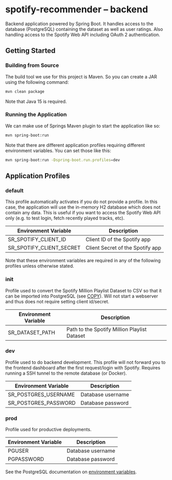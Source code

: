 # spotify-recommender – backend

Backend application powered by Spring Boot. It handles access to the database (PostgreSQL) containing the dataset as well as user ratings. Also handling access to the Spotify Web API including OAuth 2 authentication.

## Getting Started

### Building from Source

The build tool we use for this project is Maven. So you can create a JAR using the following command:

```sh
mvn clean package
```

Note that Java 15 is required.

### Running the Application

We can make use of Springs Maven plugin to start the application like so:

```sh
mvn spring-boot:run
```

Note that there are different application profiles requiring different environment variables. You can set those like this:

```sh
mvn spring-boot:run -Dspring-boot.run.profiles=dev
```

## Application Profiles

### default

This profile automatically activates if you do not provide a profile. In this case, the application will use the in-memory H2 database which does not contain any data. This is useful if you want to access the Spotify Web API only (e.g. to test login, fetch recently played tracks, etc).

| Environment Variable     | Description                      |
| ------------------------ | -------------------------------- |
| SR_SPOTIFY_CLIENT_ID     | Client ID of the Spotify app     |
| SR_SPOTIFY_CLIENT_SECRET | Client Secret of the Spotify app |

Note that these environment variables are required in any of the following profiles unless otherwise stated.

### init

Profile used to convert the Spotify Million Playlist Dataset to CSV so that it can be imported into PostgreSQL (see [COPY](https://www.postgresql.org/docs/12/sql-copy.html)). Will not start a webserver and thus does not require setting client id/secret.

| Environment Variable | Description                                  |
| -------------------- | -------------------------------------------- |
| SR_DATASET_PATH      | Path to the Spotify Million Playlist Dataset |

### dev

Profile used to do backend development. This profile will not forward you to the frontend dashboard after the first request/login with Spotify. Requires running a SSH tunnel to the remote database (or Docker).

| Environment Variable | Description       |
| -------------------- | ----------------- |
| SR_POSTGRES_USERNAME | Database username |
| SR_POSTGRES_PASSWORD | Database password |

### prod

Profile used for productive deployments.

| Environment Variable | Description       |
| -------------------- | ----------------- |
| PGUSER               | Database username |
| PGPASSWORD           | Database password |

See the PostgreSQL documentation on [environment variables](https://www.postgresql.org/docs/12/libpq-envars.html).
